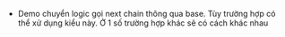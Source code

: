 - Demo chuyển logic gọi next chain thông qua base. Tùy trường hợp có thể xử dụng kiểu này. Ở 1 số trường hợp khác sẽ có cách khác nhau
